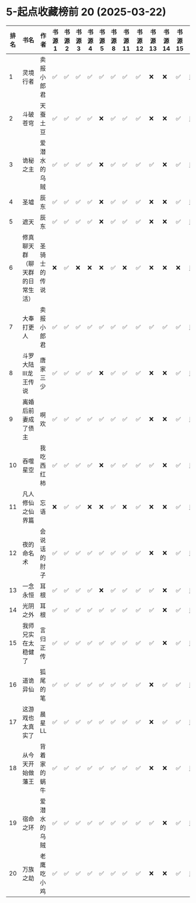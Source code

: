 # 5-起点收藏榜前 20 (2025-03-22)
| 排名 | 书名 | 作者 | 书源 1 | 书源 2 | 书源 3 | 书源 4 | 书源 5 | 书源 8 | 书源 11 | 书源 12 | 书源 13 | 书源 14 | 书源 15 | 起点链接 |
| ---- | ---- | ---- | ---- | ---- | ---- | ---- | ---- | ---- | ---- | ---- | ---- | ---- | ---- | ---- |
| 1 | 灵境行者 | 卖报小郎君 | ✅ |✅ |✅ |✅ |✅ |✅ |✅ |✅ |❌ |❌ |✅ | http://www.qidian.com/book/1031940621/ |
| 2 | 斗破苍穹 | 天蚕土豆 | ✅ |✅ |✅ |✅ |❌ |✅ |✅ |✅ |❌ |❌ |✅ | http://www.qidian.com/book/1209977/ |
| 3 | 诡秘之主 | 爱潜水的乌贼 | ✅ |✅ |✅ |✅ |❌ |✅ |✅ |✅ |✅ |❌ |✅ | http://www.qidian.com/book/1010868264/ |
| 4 | 圣墟 | 辰东 | ✅ |✅ |✅ |✅ |❌ |✅ |✅ |✅ |❌ |❌ |✅ | http://www.qidian.com/book/1004608738/ |
| 5 | 遮天 | 辰东 | ✅ |✅ |✅ |✅ |❌ |✅ |✅ |✅ |❌ |❌ |✅ | http://www.qidian.com/book/1735921/ |
| 6 | 修真聊天群（聊天群的日常生活） | 圣骑士的传说 | ❌ |✅ |❌ |❌ |❌ |✅ |❌ |✅ |❌ |❌ |❌ | http://www.qidian.com/book/3602691/ |
| 7 | 大奉打更人 | 卖报小郎君 | ✅ |✅ |✅ |✅ |✅ |✅ |✅ |✅ |✅ |✅ |✅ | http://www.qidian.com/book/1019664125/ |
| 8 | 斗罗大陆III龙王传说 | 唐家三少 | ✅ |✅ |✅ |✅ |❌ |✅ |✅ |✅ |❌ |❌ |✅ | http://www.qidian.com/book/3681560/ |
| 9 | 离婚后前妻成了债主 | 啊欢 | ✅ |✅ |✅ |✅ |✅ |✅ |✅ |✅ |❌ |❌ |✅ | http://www.qidian.com/book/1025156541/ |
| 10 | 吞噬星空 | 我吃西红柿 | ✅ |✅ |✅ |✅ |❌ |✅ |✅ |✅ |✅ |❌ |✅ | http://www.qidian.com/book/1639199/ |
| 11 | 凡人修仙之仙界篇 | 忘语 | ❌ |✅ |✅ |❌ |❌ |✅ |❌ |✅ |❌ |❌ |✅ | http://www.qidian.com/book/1010734492/ |
| 12 | 夜的命名术 | 会说话的肘子 | ✅ |✅ |✅ |✅ |✅ |✅ |✅ |✅ |❌ |❌ |✅ | http://www.qidian.com/book/1021617576/ |
| 13 | 一念永恒 | 耳根 | ✅ |✅ |✅ |✅ |❌ |✅ |✅ |✅ |✅ |❌ |✅ | http://www.qidian.com/book/1003354631/ |
| 14 | 光阴之外 | 耳根 | ✅ |✅ |✅ |✅ |✅ |✅ |✅ |✅ |✅ |❌ |✅ | http://www.qidian.com/book/1031777108/ |
| 15 | 我师兄实在太稳健了 | 言归正传 | ✅ |✅ |✅ |✅ |✅ |✅ |✅ |✅ |✅ |❌ |✅ | http://www.qidian.com/book/1016572786/ |
| 16 | 道诡异仙 | 狐尾的笔 | ✅ |✅ |✅ |✅ |✅ |✅ |✅ |✅ |❌ |✅ |✅ | http://www.qidian.com/book/1031794030/ |
| 17 | 这游戏也太真实了 | 晨星LL | ✅ |✅ |✅ |✅ |✅ |✅ |✅ |✅ |❌ |✅ |✅ | http://www.qidian.com/book/1029391348/ |
| 18 | 从今天开始做藩王 | 背着家的蜗牛 | ✅ |✅ |✅ |✅ |✅ |✅ |✅ |✅ |❌ |❌ |✅ | http://www.qidian.com/book/1023831464/ |
| 19 | 宿命之环 | 爱潜水的乌贼 | ✅ |✅ |✅ |✅ |✅ |✅ |✅ |✅ |✅ |❌ |✅ | http://www.qidian.com/book/1036370336/ |
| 20 | 万族之劫 | 老鹰吃小鸡 | ✅ |✅ |✅ |✅ |✅ |✅ |✅ |✅ |❌ |❌ |✅ | http://www.qidian.com/book/1018027842/ |
